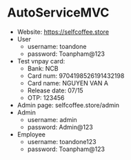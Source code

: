 ﻿# AutoServiceMVC
 - Website: https://selfcoffee.store
 - User
   + username: toandone
   + password: Toanpham@123
 - Test vnpay card:
   + Bank: NCB
   + Card num: 9704198526191432198
   + Card name: NGUYEN VAN A
   + Release date: 07/15
   + OTP: 123456
 - Admin page: selfcoffee.store/admin
 - Admin
   + username: admin
   + password: Admin@123
 - Employee
   + username: toandone123
   + password: Toanpham@123
  
   
